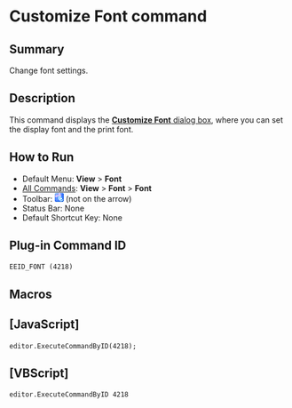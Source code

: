 # Customize Font command

## Summary

Change font settings.

## Description

This command displays the [**Customize Font** dialog box](../../dlg/properties/font/index),
where you can set the display font and the print font.

## How to Run

- Default Menu: **View** \> **Font**
- [All Commands](../tools/all_commands): **View** >
**Font** \> **Font**
- Toolbar: ![](../../images/fontpopup.gif) (not
on the arrow)
- Status Bar: None
- Default Shortcut Key: None

## Plug-in Command ID

```
EEID_FONT (4218)
```

## Macros

## \[JavaScript\]

```
editor.ExecuteCommandByID(4218);
```

## \[VBScript\]

```
editor.ExecuteCommandByID 4218
```
